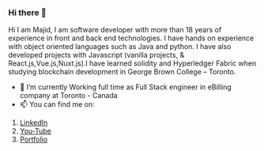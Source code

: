 ### Hi there 👋

Hi I am Majid, I am software developer with more than 18 years of experience in front and back end technologies. I have hands on experience with object oriented languages such as Java and python. I have also developed projects with Javascript (vanilla projects, & React.js,Vue.js,Nuxt.js).I have learned solidity and Hyperledger Fabric when studying blockchain development in George Brown College – Toronto.

- 🔭 I’m currently Working full time as Full Stack engineer in eBilling company at Toronto - Canada
- 📫 You can find me on:

1. [LinkedIn](https://www.linkedin.com/in/majid-shockoohi)
1. [You-Tube](https://www.youtube.com/channel/UCQy2edMUEslwIY-snGM0kQg)
1. [Portfolio](https://majid-t.github.io/portfolio/)

<!--
**majid-T/majid-T** is a ✨ _special_ ✨ repository because its `README.md` (this file) appears on your GitHub profile.

Here are some ideas to get you started:

- 🔭 I’m currently working on ...
- 🌱 I’m currently learning ...
- 👯 I’m looking to collaborate on ...
- 🤔 I’m looking for help with ...
- 💬 Ask me about ...
- 📫 How to reach me: ...
- 😄 Pronouns: ...
- ⚡ Fun fact: ...
-->

